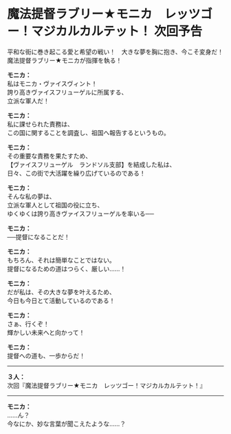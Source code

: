 # 魔法提督ラブリー★モニカ　レッツゴー！マジカルカルテット！ 次回予告
平和な街に巻き起こる愛と希望の戦い！　大きな夢を胸に抱き、今こそ変身だ！　魔法提督ラブリー★モニカが指揮を執る！
  
**モニカ：**  
私はモニカ・ヴァイスヴィント！  
誇り高きヴァイスフリューゲルに所属する、  
立派な軍人だ！  
  
**モニカ：**  
私に課せられた責務は、  
この国に関することを調査し、祖国へ報告するというもの。  
  
**モニカ：**  
その重要な責務を果たすため、  
【ヴァイスフリューゲル　ランドソル支部】を結成した私は、  
日々、この街で大活躍を繰り広げているのである！  
  
**モニカ：**  
そんな私の夢は、  
立派な軍人として祖国の役に立ち、  
ゆくゆくは誇り高きヴァイスフリューゲルを率いる──  
  
**モニカ：**  
──提督になることだ！  
  
**モニカ：**  
もちろん、それは簡単なことではない。  
提督になるための道はつらく、厳しい……！  
  
**モニカ：**  
だが私は、その大きな夢を叶えるため、  
今日も今日とて活動しているのである！  
  
**モニカ：**  
さぁ、行くぞ！  
輝かしい未来へと向かって！  
  
**モニカ：**  
提督への道も、一歩からだ！  
  

---  
  
**３人：**  
次回『魔法提督ラブリー★モニカ　レッツゴー！マジカルカルテット！』  
  

---  
  
**モニカ：**  
……ん？  
今なにか、妙な言葉が聞こえたような……？  
